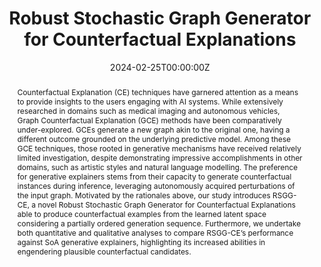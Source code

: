 ---
title: 'Robust Stochastic Graph Generator for Counterfactual Explanations'

# Authors
# If you created a profile for a user (e.g. the default `admin` user), write the username (folder name) here
# and it will be replaced with their full name and linked to their profile.
authors:
  - Mario Alfonso Prado-Romero
  - Bardh Prenkaj
  - Giovanni Stilo

date: '2024-02-25T00:00:00Z'
doi: '10.48550/arXiv.2312.11747'

# Publication type.
# Legend: 0 = Uncategorized; 1 = Conference paper; 2 = Journal article;
# 3 = Preprint / Working Paper; 4 = Report; 5 = Book; 6 = Book section;
# 7 = Thesis; 8 = Patent
publication_types: ['1']

# Publication name and optional abbreviated publication name.
publication: In *Proceedings of the 38th Annual AAAI Conference on Artificial Intelligence*
publication_short: In *AAAI 2024*

abstract: Counterfactual Explanation (CE) techniques have garnered attention as a means to provide insights to the users engaging with AI systems. While extensively researched in domains such as medical imaging and autonomous vehicles, Graph Counterfactual Explanation (GCE) methods have been comparatively under-explored. GCEs generate a new graph akin to the original one, having a different outcome grounded on the underlying predictive model. Among these GCE techniques, those rooted in generative mechanisms have received relatively limited investigation, despite demonstrating impressive accomplishments in other domains, such as artistic styles and natural language modelling. The preference for generative explainers stems from their capacity to generate counterfactual instances during inference, leveraging autonomously acquired perturbations of the input graph. Motivated by the rationales above, our study introduces RSGG-CE, a novel Robust Stochastic Graph Generator for Counterfactual Explanations able to produce counterfactual examples from the learned latent space considering a partially ordered generation sequence. Furthermore, we undertake both quantitative and qualitative analyses to compare RSGG-CE’s performance against SoA generative explainers, highlighting its increased abilities in engendering plausible counterfactual candidates.


tags: ['explainability', 'graph learning']

# Display this page in the Featured widget?
featured: True

# Custom links (uncomment lines below)
# links:
# - name: Custom Link
#   url: http://example.org

url_pdf: ''
url_code: 'https://github.com/MarioTheOne/GRETEL'
url_dataset: ''
url_poster: '/uploads/posters/AAAI2024.pdf'
url_project: 'https://aiimlab.org/blog/2023/12/19/AAAI_24_Robust_Stochastic_Graph_Generator_for_Counterfactual_Explanations'
url_slides: '/uploads/conference_slides/AAAI2024.pdf'
url_source: ''
url_video: ''

# Featured image
# To use, add an image named `featured.jpg/png` to your page's folder.
image:
  caption: 'Generator vs Discriminator on RSGG-CE for graph counterfactual engendering.'
  focal_point: ''
  preview_only: false


# Slides (optional).
#   Associate this publication with Markdown slides.
#   Simply enter your slide deck's filename without extension.
#   E.g. `slides: "example"` references `content/slides/example/index.md`.
#   Otherwise, set `slides: ""`.
slides: ""
---